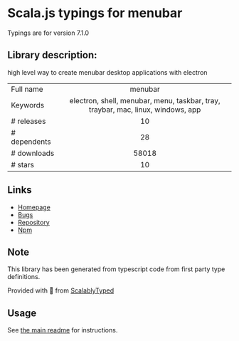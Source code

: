 
# Scala.js typings for menubar

Typings are for version 7.1.0

## Library description:
high level way to create menubar desktop applications with electron

|                    |                 |
| ------------------ | :-------------: |
| Full name          | menubar |
| Keywords           | electron, shell, menubar, menu, taskbar, tray, traybar, mac, linux, windows, app |
| # releases         | 10 |
| # dependents       | 28 |
| # downloads        | 58018 |
| # stars            | 10 |

## Links
- [Homepage](https://github.com/maxogden/menubar)
- [Bugs](https://github.com/maxogden/menubar/issues)
- [Repository](https://github.com/maxogden/menubar)
- [Npm](https://www.npmjs.com/package/menubar)
    


## Note
This library has been generated from typescript code from first party type definitions.

Provided with :purple_heart: from [ScalablyTyped](https://github.com/oyvindberg/ScalablyTyped)

## Usage
See [the main readme](../../readme.md) for instructions.


